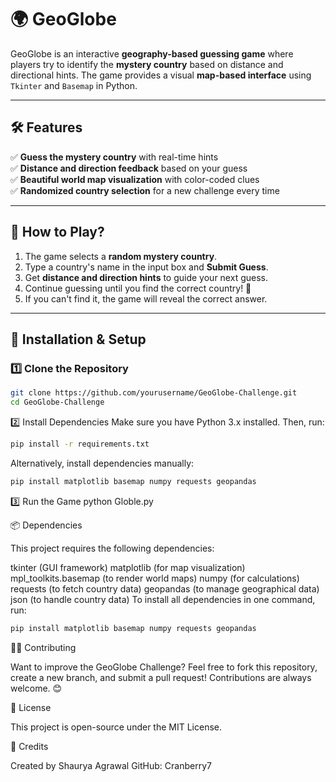 # 🌍 GeoGlobe 

GeoGlobe is an interactive **geography-based guessing game** where players try to identify the **mystery country** based on distance and directional hints. The game provides a visual **map-based interface** using `Tkinter` and `Basemap` in Python.

---

## 🛠 Features
✅ **Guess the mystery country** with real-time hints  
✅ **Distance and direction feedback** based on your guess  
✅ **Beautiful world map visualization** with color-coded clues  
✅ **Randomized country selection** for a new challenge every time  

---

## 📌 How to Play?
1. The game selects a **random mystery country**.
2. Type a country's name in the input box and **Submit Guess**.
3. Get **distance and direction hints** to guide your next guess.
4. Continue guessing until you find the correct country! 🎯
5. If you can't find it, the game will reveal the correct answer.

---

## 🔧 Installation & Setup

### **1️⃣ Clone the Repository**
```sh
git clone https://github.com/yourusername/GeoGlobe-Challenge.git
cd GeoGlobe-Challenge
```
2️⃣ Install Dependencies
Make sure you have Python 3.x installed. Then, run:
```sh
pip install -r requirements.txt
```
Alternatively, install dependencies manually:
```sh
pip install matplotlib basemap numpy requests geopandas
```

3️⃣ Run the Game
python Globle.py

📦 Dependencies

This project requires the following dependencies:

tkinter (GUI framework)
matplotlib (for map visualization)
mpl_toolkits.basemap (to render world maps)
numpy (for calculations)
requests (to fetch country data)
geopandas (to manage geographical data)
json (to handle country data)
To install all dependencies in one command, run:
```sh
pip install matplotlib basemap numpy requests geopandas
```

👨‍💻 Contributing

Want to improve the GeoGlobe Challenge?
Feel free to fork this repository, create a new branch, and submit a pull request! Contributions are always welcome. 😊

📜 License

This project is open-source under the MIT License.

🌟 Credits

Created by Shaurya Agrawal
GitHub: Cranberry7


